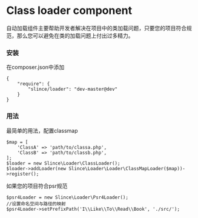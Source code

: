 # Class loader component

自动加载组件主要帮助开发者解决在项目中的类加载问题，只要您的项目符合规范，那么您可以避免在类的加载问题上付出过多精力。

### 安装

在composer.json中添加

    {
        "require": {
            "slince/loader": "dev-master@dev"
        }
    }

### 用法

最简单的用法，配置classmap

    $map = [
        'ClassA' => 'path/to/classa.php',
        'ClassB' => 'path/to/classb.php',
    ];
    $loader = new Slince\Loader\ClassLoader();
    $loader->addLoader(new Slince\Loader\Loader\ClassMapLoader($map))->register();

如果您的项目符合psr规范

    $psr4Loader = new Slince\Loader\Psr4Loader();
    //设置命名空间与路径的映射
    $psr4Loader->setPrefixPath('I\\Like\\To\\Read\\Book', './src/');
   



